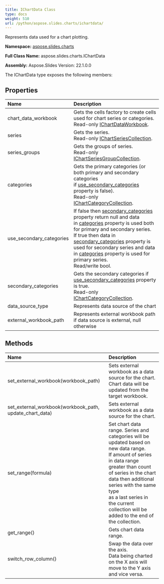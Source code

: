```yaml
---
title: IChartData Class
type: docs
weight: 510
url: /python/aspose.slides.charts/ichartdata/
---
```


Represents data used for a chart plotting.

**Namespace:** [aspose.slides.charts](/python/aspose.slides.charts/)

**Full Class Name:** aspose.slides.charts.IChartData

**Assembly:**  Aspose.Slides Version: 22.1.0.0

The IChartData type exposes the following members:
## **Properties**
|**Name**|**Description**|
| :- | :- |
|chart_data_workbook|Gets the cells factory to create cells used for chart series or categories.<br/>            Read-only [IChartDataWorkbook](/python/aspose.slides.charts/ichartdataworkbook/).|
|series|Gets the series.<br/>            Read-only [IChartSeriesCollection](/python/aspose.slides.charts/ichartseriescollection/).|
|series_groups|Gets the groups of series.<br/>            Read-only [IChartSeriesGroupCollection](/python/aspose.slides.charts/ichartseriesgroupcollection/).|
|categories|Gets the primary categories (or both primary and secondary categories <br/>            if [use_secondary_categories](/python/aspose.slides.charts/ichartdata/) property is false).<br/>            Read-only [IChartCategoryCollection](/python/aspose.slides.charts/ichartcategorycollection/).|
|use_secondary_categories|If false then [secondary_categories](/python/aspose.slides.charts/ichartdata/) property return null and data <br/>            in [categories](/python/aspose.slides.charts/ichartdata/) property is used both for primary and secondary series.<br/>            If true then data in [secondary_categories](/python/aspose.slides.charts/ichartdata/) property is used for secondary series and data <br/>            in [categories](/python/aspose.slides.charts/ichartdata/) property is used for primary series.<br/>            Read/write bool.|
|secondary_categories|Gets the secondary categories if [use_secondary_categories](/python/aspose.slides.charts/ichartdata/) property is true.<br/>            Read-only [IChartCategoryCollection](/python/aspose.slides.charts/ichartcategorycollection/).|
|data_source_type|Represents data source of the chart|
|external_workbook_path|Represents external workbook path if data source is external, null otherwise|
## **Methods**
|**Name**|**Description**|
| :- | :- |
|set_external_workbook(workbook_path)|Sets external workbook as a data source for the chart. Chart data will be updated from the target workbook.|
|set_external_workbook(workbook_path, update_chart_data)|Sets external workbook as a data source for the chart.|
|set_range(formula)|Set chart data range. Series and categories will be updated based on new data range.<br/>            If amount of series in data range greater than count of series in the chart data then additional series with the same type<br/>            as a last series in the current collection will be added to the end of the collection.|
|get_range()|Gets chart data range.|
|switch_row_column()|Swap the data over the axis.<br/>            Data being charted on the X axis will move to the Y axis and vice versa.|
